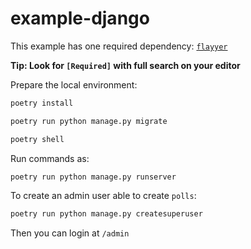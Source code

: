 # example-django

This example has one required dependency: [`flayyer`](https://github.com/flayyer/flayyer-python)

**Tip: Look for `[Required]` with full search on your editor**

Prepare the local environment:

```bash
poetry install
```

```bash
poetry run python manage.py migrate
```

```bash
poetry shell
```

Run commands as:

```bash
poetry run python manage.py runserver
```

To create an admin user able to create `polls`:

```bash
poetry run python manage.py createsuperuser
```

Then you can login at `/admin`
